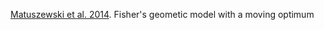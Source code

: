 
[Matuszewski et al. 2014](http://onlinelibrary.wiley.com/doi/10.1111/evo.12465/abstract). Fisher's geometic model with a moving optimum

